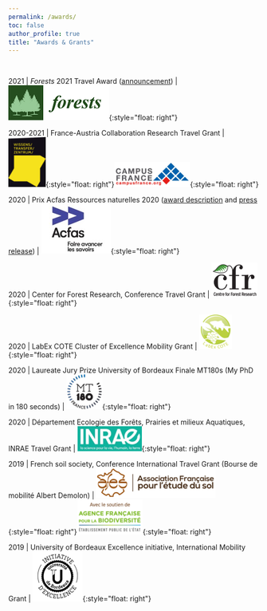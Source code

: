 ```yaml
---
permalink: /awards/
toc: false
author_profile: true
title: "Awards & Grants"
---
```

<br>

2021 | *Forests* 2021 Travel Award ([announcement](https://www.mdpi.com/journal/forests/awards/1006)) | ![](/img/forests_logo.png){:style="float: right"}

2020-2021 | France-Austria Collaboration Research Travel Grant | ![](/img/WTZ_Logo.png){:style="float: right"}![](/img/campus-france_logo.png){:style="float: right"} 

2020 | Prix Acfas Ressources naturelles 2020 ([award description](https://www.acfas.ca/prix-concours/prix-acfas/2020/prix-ressources-naturelles/tania-maxwell) and [press release](https://nouvelles.ulaval.ca/recherche/michel-boivin-real-vallee-et-tania-maxwell-honores-par-lacfas-a62bacc148c767b97ca839d04506459a?utm_campaign=ulaval&utm_medium=article_share&utm_source=twitter)) | ![](/img/acfas_logo.jpg){:style="float: right"}

2020 | Center for Forest Research, Conference Travel Grant | ![](/img/cfr_logo.png){:style="float: right"}

2020 | LabEx COTE Cluster of Excellence Mobility Grant | ![](/img/LabEx_logo.png){:style="float: right"} 

2020 | Laureate Jury Prize University of Bordeaux Finale MT180s (My PhD in 180 seconds) | ![](/img/MT180s_logo.png){:style="float: right"} 

2020 | Département Ecologie des Forêts, Prairies et milieux Aquatiques, INRAE Travel Grant | ![](/img/INRAE_logo.png){:style="float: right"} 

2019 | French soil society, Conference International Travel Grant (Bourse de mobilité Albert Demolon) | ![](/img/afes_logo.png){:style="float: right"}![](/img/afb_logo.png){:style="float: right"} 

2019 | University of Bordeaux Excellence initiative, International Mobility Grant | ![](/img/IdEx_logo.png){:style="float: right"} 